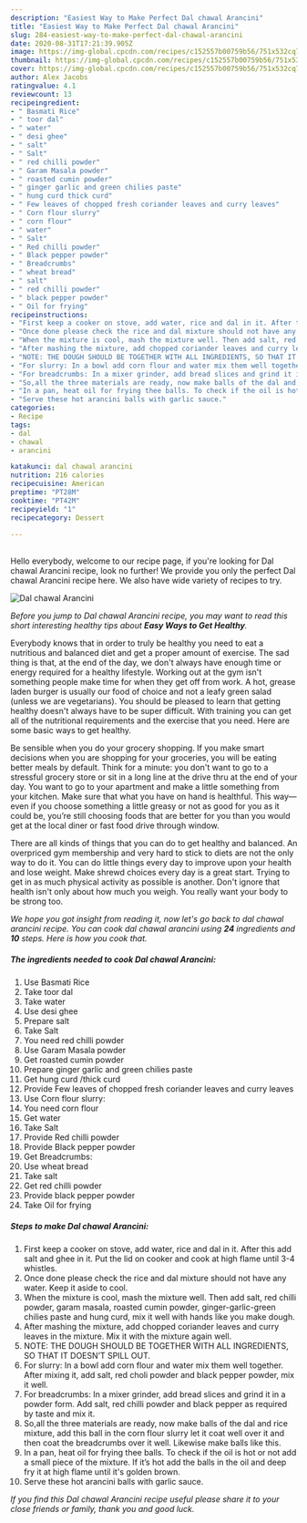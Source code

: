 ```yaml
---
description: "Easiest Way to Make Perfect Dal chawal Arancini"
title: "Easiest Way to Make Perfect Dal chawal Arancini"
slug: 284-easiest-way-to-make-perfect-dal-chawal-arancini
date: 2020-08-31T17:21:39.905Z
image: https://img-global.cpcdn.com/recipes/c152557b00759b56/751x532cq70/dal-chawal-arancini-recipe-main-photo.jpg
thumbnail: https://img-global.cpcdn.com/recipes/c152557b00759b56/751x532cq70/dal-chawal-arancini-recipe-main-photo.jpg
cover: https://img-global.cpcdn.com/recipes/c152557b00759b56/751x532cq70/dal-chawal-arancini-recipe-main-photo.jpg
author: Alex Jacobs
ratingvalue: 4.1
reviewcount: 13
recipeingredient:
- " Basmati Rice"
- " toor dal"
- " water"
- " desi ghee"
- " salt"
- " Salt"
- " red chilli powder"
- " Garam Masala powder"
- " roasted cumin powder"
- " ginger garlic and green chilies paste"
- " hung curd thick curd"
- " Few leaves of chopped fresh coriander leaves and curry leaves"
- " Corn flour slurry"
- " corn flour"
- " water"
- " Salt"
- " Red chilli powder"
- " Black pepper powder"
- " Breadcrumbs"
- " wheat bread"
- " salt"
- " red chilli powder"
- " black pepper powder"
- " Oil for frying"
recipeinstructions:
- "First keep a cooker on stove, add water, rice and dal in it. After this add salt and ghee in it. Put the lid on cooker and cook at high flame until 3-4 whistles."
- "Once done please check the rice and dal mixture should not have any water. Keep it aside to cool."
- "When the mixture is cool, mash the mixture well. Then add salt, red chilli powder, garam masala, roasted cumin powder, ginger-garlic-green chilies paste and hung curd, mix it well with hands like you make dough."
- "After mashing the mixture, add chopped coriander leaves and curry leaves in the mixture. Mix it with the mixture again well."
- "NOTE: THE DOUGH SHOULD BE TOGETHER WITH ALL INGREDIENTS, SO THAT IT DOESN’T SPILL OUT."
- "For slurry: In a bowl add corn flour and water mix them well together. After mixing it, add salt, red choli powder and black pepper powder, mix it well."
- "For breadcrumbs: In a mixer grinder, add bread slices and grind it in a powder form. Add salt, red chilli powder and black pepper as required by taste and mix it."
- "So,all the three materials are ready, now make balls of the dal and rice mixture, add this ball in the corn flour slurry let it coat well over it and then coat the breadcrumbs over it well. Likewise make balls like this."
- "In a pan, heat oil for frying thee balls. To check if the oil is hot or not add a small piece of the mixture. If it’s hot add the balls in the oil and deep fry it at high flame until it&#39;s golden brown."
- "Serve these hot arancini balls with garlic sauce."
categories:
- Recipe
tags:
- dal
- chawal
- arancini

katakunci: dal chawal arancini 
nutrition: 216 calories
recipecuisine: American
preptime: "PT28M"
cooktime: "PT42M"
recipeyield: "1"
recipecategory: Dessert

---
```

<br>
Hello everybody, welcome to our recipe page, if you're looking for Dal chawal Arancini recipe, look no further! We provide you only the perfect Dal chawal Arancini recipe here. We also have wide variety of recipes to try.
<br>


![Dal chawal Arancini](https://img-global.cpcdn.com/recipes/c152557b00759b56/751x532cq70/dal-chawal-arancini-recipe-main-photo.jpg)

<i>Before you jump to Dal chawal Arancini recipe, you may want to read this short interesting healthy tips about <strong>Easy Ways to Get Healthy</strong>.</i>

Everybody knows that in order to truly be healthy you need to eat a nutritious and balanced diet and get a proper amount of exercise. The sad thing is that, at the end of the day, we don't always have enough time or energy required for a healthy lifestyle. Working out at the gym isn't something people make time for when they get off from work. A hot, grease laden burger is usually our food of choice and not a leafy green salad (unless we are vegetarians). You should be pleased to learn that getting healthy doesn't always have to be super difficult. With training you can get all of the nutritional requirements and the exercise that you need. Here are some basic ways to get healthy.

Be sensible when you do your grocery shopping. If you make smart decisions when you are shopping for your groceries, you will be eating better meals by default. Think for a minute: you don't want to go to a stressful grocery store or sit in a long line at the drive thru at the end of your day. You want to go to your apartment and make a little something from your kitchen. Make sure that what you have on hand is healthful. This way—even if you choose something a little greasy or not as good for you as it could be, you’re still choosing foods that are better for you than you would get at the local diner or fast food drive through window.

There are all kinds of things that you can do to get healthy and balanced. An overpriced gym membership and very hard to stick to diets are not the only way to do it. You can do little things every day to improve upon your health and lose weight. Make shrewd choices every day is a great start. Trying to get in as much physical activity as possible is another. Don't ignore that health isn't only about how much you weigh. You really want your body to be strong too. 


<i>We hope you got insight from reading it, now let's go back to dal chawal arancini recipe. You can cook dal chawal arancini using <strong>24</strong> ingredients and <strong>10</strong> steps. Here is how you cook that.
</i>

##### The ingredients needed to cook Dal chawal Arancini:

1. Use  Basmati Rice
1. Take  toor dal
1. Take  water
1. Use  desi ghee
1. Prepare  salt
1. Take  Salt
1. You need  red chilli powder
1. Use  Garam Masala powder
1. Get  roasted cumin powder
1. Prepare  ginger garlic and green chilies paste
1. Get  hung curd /thick curd
1. Provide  Few leaves of chopped fresh coriander leaves and curry leaves
1. Use  Corn flour slurry:
1. You need  corn flour
1. Get  water
1. Take  Salt
1. Provide  Red chilli powder
1. Provide  Black pepper powder
1. Get  Breadcrumbs:
1. Use  wheat bread
1. Take  salt
1. Get  red chilli powder
1. Provide  black pepper powder
1. Take  Oil for frying


##### Steps to make Dal chawal Arancini:

1. First keep a cooker on stove, add water, rice and dal in it. After this add salt and ghee in it. Put the lid on cooker and cook at high flame until 3-4 whistles.
1. Once done please check the rice and dal mixture should not have any water. Keep it aside to cool.
1. When the mixture is cool, mash the mixture well. Then add salt, red chilli powder, garam masala, roasted cumin powder, ginger-garlic-green chilies paste and hung curd, mix it well with hands like you make dough.
1. After mashing the mixture, add chopped coriander leaves and curry leaves in the mixture. Mix it with the mixture again well.
1. NOTE: THE DOUGH SHOULD BE TOGETHER WITH ALL INGREDIENTS, SO THAT IT DOESN’T SPILL OUT.
1. For slurry: In a bowl add corn flour and water mix them well together. After mixing it, add salt, red choli powder and black pepper powder, mix it well.
1. For breadcrumbs: In a mixer grinder, add bread slices and grind it in a powder form. Add salt, red chilli powder and black pepper as required by taste and mix it.
1. So,all the three materials are ready, now make balls of the dal and rice mixture, add this ball in the corn flour slurry let it coat well over it and then coat the breadcrumbs over it well. Likewise make balls like this.
1. In a pan, heat oil for frying thee balls. To check if the oil is hot or not add a small piece of the mixture. If it’s hot add the balls in the oil and deep fry it at high flame until it&#39;s golden brown.
1. Serve these hot arancini balls with garlic sauce.


<i>If you find this Dal chawal Arancini recipe useful please share it to your close friends or family, thank you and good luck.</i>
